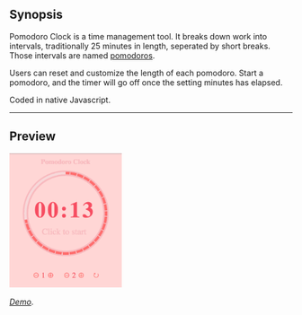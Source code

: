 ## Synopsis

Pomodoro Clock is a time management tool. It breaks down work into intervals, traditionally 25 minutes in length, seperated by short breaks. Those intervals are named [pomodoros](https://en.wikipedia.org/wiki/Pomodoro_Technique).

Users can reset and customize the length of each pomodoro. Start a pomodoro, and the timer will go off once the setting minutes has elapsed.

Coded in native Javascript.

---
## Preview

![Project Preview](https://github.com/lizzyQ/Pomodoro-Clock/blob/master/preview.png?raw=true)

[*Demo*](http://codepen.io/lizzyQ/full/ygjVBo/). 

